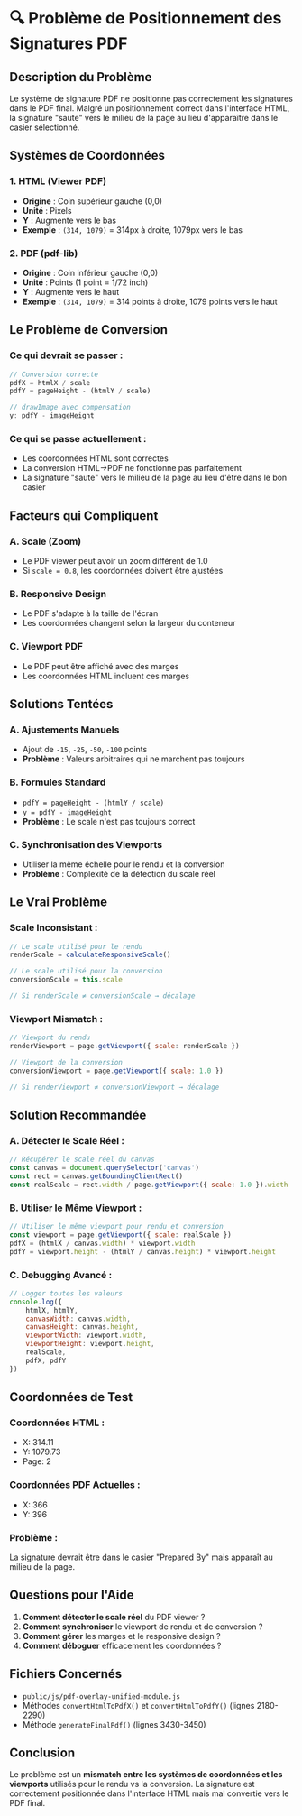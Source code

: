 # 🔍 Problème de Positionnement des Signatures PDF

## **Description du Problème**

Le système de signature PDF ne positionne pas correctement les signatures dans le PDF final. Malgré un positionnement correct dans l'interface HTML, la signature "saute" vers le milieu de la page au lieu d'apparaître dans le casier sélectionné.

## **Systèmes de Coordonnées**

### **1. HTML (Viewer PDF)**
- **Origine** : Coin supérieur gauche (0,0)
- **Unité** : Pixels
- **Y** : Augmente vers le bas
- **Exemple** : `(314, 1079)` = 314px à droite, 1079px vers le bas

### **2. PDF (pdf-lib)**
- **Origine** : Coin inférieur gauche (0,0)
- **Unité** : Points (1 point = 1/72 inch)
- **Y** : Augmente vers le haut
- **Exemple** : `(314, 1079)` = 314 points à droite, 1079 points vers le haut

## **Le Problème de Conversion**

### **Ce qui devrait se passer :**
```javascript
// Conversion correcte
pdfX = htmlX / scale
pdfY = pageHeight - (htmlY / scale)

// drawImage avec compensation
y: pdfY - imageHeight
```

### **Ce qui se passe actuellement :**
- Les coordonnées HTML sont correctes
- La conversion HTML→PDF ne fonctionne pas parfaitement
- La signature "saute" vers le milieu de la page au lieu d'être dans le bon casier

## **Facteurs qui Compliquent**

### **A. Scale (Zoom)**
- Le PDF viewer peut avoir un zoom différent de 1.0
- Si `scale = 0.8`, les coordonnées doivent être ajustées

### **B. Responsive Design**
- Le PDF s'adapte à la taille de l'écran
- Les coordonnées changent selon la largeur du conteneur

### **C. Viewport PDF**
- Le PDF peut être affiché avec des marges
- Les coordonnées HTML incluent ces marges

## **Solutions Tentées**

### **A. Ajustements Manuels**
- Ajout de `-15`, `-25`, `-50`, `-100` points
- **Problème** : Valeurs arbitraires qui ne marchent pas toujours

### **B. Formules Standard**
- `pdfY = pageHeight - (htmlY / scale)`
- `y = pdfY - imageHeight`
- **Problème** : Le scale n'est pas toujours correct

### **C. Synchronisation des Viewports**
- Utiliser la même échelle pour le rendu et la conversion
- **Problème** : Complexité de la détection du scale réel

## **Le Vrai Problème**

### **Scale Inconsistant :**
```javascript
// Le scale utilisé pour le rendu
renderScale = calculateResponsiveScale()

// Le scale utilisé pour la conversion
conversionScale = this.scale

// Si renderScale ≠ conversionScale → décalage
```

### **Viewport Mismatch :**
```javascript
// Viewport du rendu
renderViewport = page.getViewport({ scale: renderScale })

// Viewport de la conversion
conversionViewport = page.getViewport({ scale: 1.0 })

// Si renderViewport ≠ conversionViewport → décalage
```

## **Solution Recommandée**

### **A. Détecter le Scale Réel :**
```javascript
// Récupérer le scale réel du canvas
const canvas = document.querySelector('canvas')
const rect = canvas.getBoundingClientRect()
const realScale = rect.width / page.getViewport({ scale: 1.0 }).width
```

### **B. Utiliser le Même Viewport :**
```javascript
// Utiliser le même viewport pour rendu et conversion
const viewport = page.getViewport({ scale: realScale })
pdfX = (htmlX / canvas.width) * viewport.width
pdfY = viewport.height - (htmlY / canvas.height) * viewport.height
```

### **C. Debugging Avancé :**
```javascript
// Logger toutes les valeurs
console.log({
    htmlX, htmlY,
    canvasWidth: canvas.width,
    canvasHeight: canvas.height,
    viewportWidth: viewport.width,
    viewportHeight: viewport.height,
    realScale,
    pdfX, pdfY
})
```

## **Coordonnées de Test**

### **Coordonnées HTML :**
- X: 314.11
- Y: 1079.73
- Page: 2

### **Coordonnées PDF Actuelles :**
- X: 366
- Y: 396

### **Problème :**
La signature devrait être dans le casier "Prepared By" mais apparaît au milieu de la page.

## **Questions pour l'Aide**

1. **Comment détecter le scale réel** du PDF viewer ?
2. **Comment synchroniser** le viewport de rendu et de conversion ?
3. **Comment gérer** les marges et le responsive design ?
4. **Comment déboguer** efficacement les coordonnées ?

## **Fichiers Concernés**

- `public/js/pdf-overlay-unified-module.js`
- Méthodes `convertHtmlToPdfX()` et `convertHtmlToPdfY()` (lignes 2180-2290)
- Méthode `generateFinalPdf()` (lignes 3430-3450)

## **Conclusion**

Le problème est un **mismatch entre les systèmes de coordonnées et les viewports** utilisés pour le rendu vs la conversion. La signature est correctement positionnée dans l'interface HTML mais mal convertie vers le PDF final.
